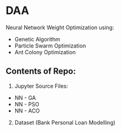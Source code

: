# DAA

Neural Network Weight Optimization using:
* Genetic Algorithm
* Particle Swarm Optimization
* Ant Colony Optimization


Contents of Repo: 
---
1. Jupyter Source Files:
  * NN - GA
  * NN - PSO
  * NN - ACO
  
2. Dataset (Bank Personal Loan Modelling)
